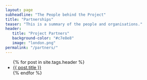 ```yaml
---
layout: page
subheadline: "The People behind the Project"
title: "Partnerships"
teaser: "This is a summary of the people and organisations."
header:
   title: "Project Partners"
   background-color: "#c7e8e8"
   image: "london.png"
permalink: "/partners/"
---
```

<ul>
    {% for post in site.tags.header %}
    <li><a href="{{ site.url }}{{ site.baseurl }}{{ post.url }}">{{ post.title }}</a></li>
    {% endfor %}
</ul>
